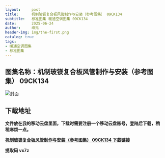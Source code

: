 ```yaml
---
layout:     post
title:      机制玻镁复合板风管制作与安装（参考图集） 09CK134
subtitle:   标准图集 暖通空调图集 09CK134
date:       2025-06-24
author:     峰兄
header-img: img/the-first.png
catalog: true
tags:
- 暖通空调图集
- 标准图集
---
```

## 图集名称：机制玻镁复合板风管制作与安装（参考图集） 09CK134
![封面](https://pic1.imgdb.cn/item/6858f5a158cb8da5c864efa8.jpg)


## 下载地址 ##
**文件放在我的移动云盘里面，下载时需要注册一个移动云盘账号，登陆后下载，稍稍麻烦一点。**  
  
[**机制玻镁复合板风管制作与安装（参考图集） 09CK134 下载链接**](https://caiyun.139.com/w/i/2nQQUHR2Dduq5)


**提取码 vx7z**

